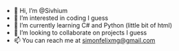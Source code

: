 - 👋 Hi, I’m @Sivhium
- 👀 I’m interested in coding I guess
- 🌱 I’m currently learning C# and Python (little bit of html)
- 💞️ I’m looking to collaborate on projects I guess
- 📫 You can reach me at simonfelixmg@gmail.com

<!---
Sivhium/Sivhium is a ✨ special ✨ repository because its `README.md` (this file) appears on your GitHub profile.
You can click the Preview link to take a look at your changes.
--->
